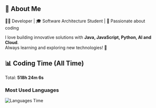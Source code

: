 ## 🚀 About Me  
👨‍💻 Developer | 🎓 Software Architecture Student | 💙 Passionate about coding  

I love building innovative solutions with **Java, JavaScript, Python, AI and Cloud**.  
Always learning and exploring new technologies! 🚀  

## 📊 Coding Time (All Time)
Total: **518h 24m 6s**

### Most Used Languages
![Languages Time](https://quickchart.io/chart?c=%7B%22type%22%3A%22doughnut%22%2C%22data%22%3A%7B%22labels%22%3A%5B%22JavaScript%20(33.6%25)%20(174h%201m%2033s)%22%2C%22HTML%20(13.8%25)%20(71h%2028m%2028s)%22%2C%22CSS%20(11.9%25)%20(61h%2031m%2026s)%22%2C%22Python%20(9.4%25)%20(48h%2042m%2048s)%22%2C%22YAML%20(8.0%25)%20(41h%2021m%2041s)%22%2C%22Outros%20(23.4%25)%20(121h%2018m%209s)%22%5D%2C%22datasets%22%3A%5B%7B%22data%22%3A%5B%2233.6%22%2C%2213.8%22%2C%2211.9%22%2C%229.4%22%2C%228.0%22%2C%2223.4%22%5D%2C%22backgroundColor%22%3A%5B%22%23FF6384%22%2C%22%2336A2EB%22%2C%22%23FFCE56%22%2C%22%234BC0C0%22%2C%22%239966FF%22%2C%22%23FF9F40%22%5D%2C%22label%22%3A%22Uso%20de%20Linguagens%20(%25)%22%7D%5D%7D%2C%22options%22%3A%7B%22plugins%22%3A%7B%22legend%22%3A%7B%22position%22%3A%22right%22%2C%22labels%22%3A%7B%22font%22%3A%7B%22size%22%3A14%7D%7D%7D%2C%22datalabels%22%3A%7B%22display%22%3Atrue%2C%22color%22%3A%22%23fff%22%2C%22font%22%3A%7B%22size%22%3A10%2C%22weight%22%3A%22bold%22%7D%2C%22align%22%3A%22center%22%2C%22padding%22%3A5%7D%7D%7D%7D)

